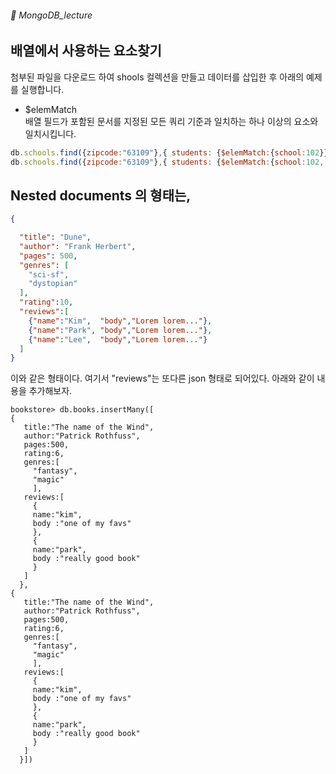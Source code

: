 ###### :cactus:  MongoDB_lecture

## 배열에서 사용하는 요소찾기    
첨부된 파일을 다운로드 하여 shools 컬렉션을 만들고 데이터를 삽입한 후 아래의 예제를 실행합니다.  



- $elemMatch  
배열 필드가 포함된 문서를 지정된 모든 쿼리 기준과 일치하는 하나 이상의 요소와 일치시킵니다.    
```js
db.schools.find({zipcode:"63109"},{ students: {$elemMatch:{school:102}} })
db.schools.find({zipcode:"63109"},{ students: {$elemMatch:{school:102, age:{ $gt:10}}} })

```



## Nested documents 의 형태는, 
``` json
{

  "title": "Dune",
  "author": "Frank Herbert",
  "pages": 500,
  "genres": [
    "sci-sf",
    "dystopian"
  ],
  "rating":10,
  "reviews":[
    {"name":"Kim",  "body","Lorem lorem..."},
    {"name":"Park", "body","Lorem lorem..."},
    {"name":"Lee",  "body","Lorem lorem..."}
  ]
}
```  
이와 같은 형태이다.  여기서 "reviews"는 또다른 json 형태로 되어있다. 아래와 같이 내용을 추가해보자.   
``` 
bookstore> db.books.insertMany([
{
   title:"The name of the Wind",
   author:"Patrick Rothfuss",
   pages:500,
   rating:6,
   genres:[
     "fantasy",
     "magic"
     ],
   reviews:[
     {
     name:"kim",
     body :"one of my favs"
     },
     {
     name:"park",
     body :"really good book"
     }
   ]
  },
{
   title:"The name of the Wind",
   author:"Patrick Rothfuss",
   pages:500,
   rating:6,
   genres:[
     "fantasy",
     "magic"
     ],
   reviews:[
     {
     name:"kim",
     body :"one of my favs"
     },
     {
     name:"park",
     body :"really good book"
     }
   ]
  }])
```
